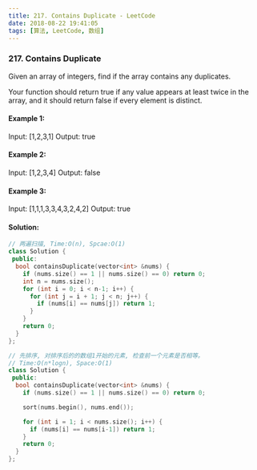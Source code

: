 ```yaml
---
title: 217. Contains Duplicate - LeetCode
date: 2018-08-22 19:41:05
tags: [算法, LeetCode, 数组]
---
```


### 217. Contains Duplicate

Given an array of integers, find if the array contains any duplicates.

Your function should return true if any value appears at least twice in the array, and it should return false if every element is distinct.

#### Example 1:

Input: [1,2,3,1]
Output: true

#### Example 2:
Input: [1,2,3,4]
Output: false

#### Example 3:
Input: [1,1,1,3,3,4,3,2,4,2]
Output: true

#### Solution:

```cpp
// 两遍扫描, Time:O(n), Spcae:O(1)
class Solution {
 public:
  bool containsDuplicate(vector<int> &nums) {
    if (nums.size() == 1 || nums.size() == 0) return 0;
    int n = nums.size();
    for (int i = 0; i < n-1; i++) {
      for (int j = i + 1; j < n; j++) {
        if (nums[i] == nums[j]) return 1;
      }
    }
    return 0;
  }
};
```


```cpp
// 先排序, 对排序后的的数组1开始的元素, 检查前一个元素是否相等。
// Time:O(n*logn), Space:O(1)
class Solution {
 public:
  bool containsDuplicate(vector<int> &nums) {
    if (nums.size() == 1 || nums.size() == 0) return 0;

    sort(nums.begin(), nums.end());

    for (int i = 1; i < nums.size(); i++) {
      if (nums[i] == nums[i-1]) return 1;
    }
    return 0;
  }
};
```
